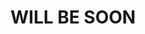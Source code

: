 # WILL BE SOON

<!-- # UVC-Tabs
Tabs component.

## Usage

## Examples

## API

## Get it now

<hr>

License: MIT <br>
unniiiverse 2023  -->